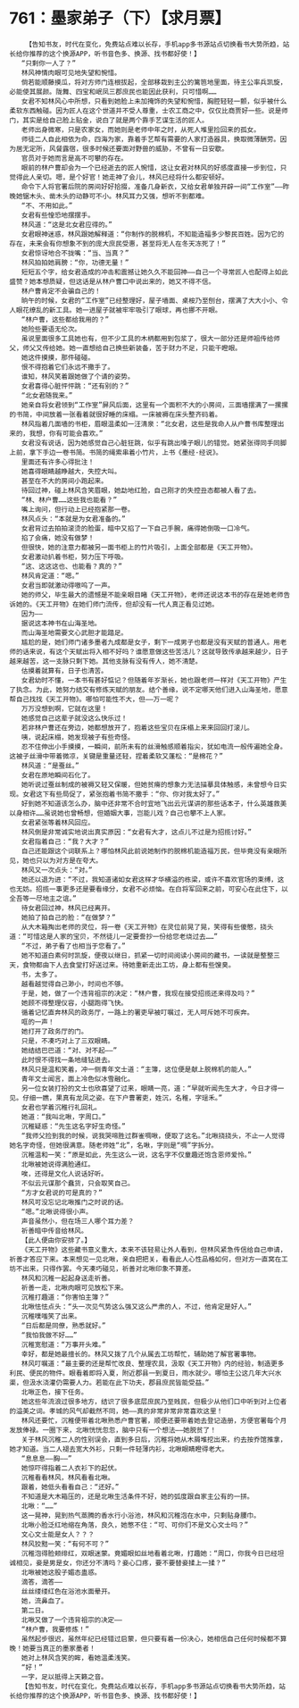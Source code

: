 # 761：墨家弟子（下）【求月票】
        【告知书友，时代在变化，免费站点难以长存，手机app多书源站点切换看书大势所趋，站长给你推荐的这个换源APP，听书音色多、换源、找书都好使！】
       “只剩你一人了？”
       林风神情肉眼可见地失望和惋惜。
       倘若能顺藤摸瓜，将对方师门连根拔起，全部移栽到主公的篱笆地里面，待主公率兵凯旋，必能使其展颜。陇舞、四宝和岷凤三郡庶民也能因此获利，只可惜啊……
       女君不知林风心中所想，只看到她脸上未加掩饰的失望和惋惜，胸腔轻轻一颤，似乎被什么柔软东西触碰。因为匠人在这个世道并不受人尊重，士农工商之中，仅仅比商贾好一些。说是师门，其实是给自己脸上贴金，说白了就是两个靠手艺谋生活的匠人。
       老师出身微寒，只是农家女，而她则是老师中年之时，从死人堆里捡回来的孤女。
       师徒二人自此相依为命，四海为家，靠着手艺帮有需要的人家打造器具，换取微薄酬劳。因为居无定所，风餐露宿，很多时候还要面对野兽的威胁，不曾有一日安歇。
       官员对于她而言是高不可攀的存在。
       眼前的林户曹却会为一个已经逝去的匠人惋惜，这让女君对林风的好感度直接一步到位，只觉得此人亲切。嗯，是个好官！她走神了会儿，林风已经将什么都安顿好。
       命令下人将官署后院的房间好好拾掇，准备几身新衣，又给女君单独开辟一间“工作室”——昨晚她锯木头、凿木头的动静可不小。林风耳力又强，想听不到都难。
       “不、不用如此。”
       女君有些惶恐地摆摆手。
       林风道：“这是北女君应得的。”
       女君眼神迷惑，林风跟她解释道：“你制作的脱棉机，不知能造福多少黎民百姓。因为它的存在，未来会有你想象不到的庞大庶民受惠，甚至将无人在冬天冻死了！”
       女君惊讶地合不拢嘴：“当、当真？”
       林风拍拍她肩膀：“你，功德无量！”
       短短五个字，给女君造成的冲击和震撼让她久久不能回神——自己一个寻常匠人也配得上如此盛赞？她本想质疑，但这话是从林户曹口中说出来的，她又不得不信。
       林户曹肯定不会骗自己的！
       晌午的时候，女君的“工作室”已经整理好，屋子墙面、桌桉乃至刨台，摆满了大大小小、令人眼花缭乱的新工具。她一进屋子就被牢牢吸引了眼球，再也挪不开眼。
       “林户曹，这些都给我用的？”
       她险些要语无伦次。
       虽说里面很多工具她也有，但不少工具的木柄都用到包浆了，很大一部分还是师祖传给师父，师父又传给她。她一直想给自己换些新装备，苦于财力不足，只能干瞪眼。
       她这件摸摸，那件碰碰。
       恨不得抱着它们永远不撒手了。
       谁知，林风笑着跟她做了个请的姿势。
       女君喜得心脏怦怦跳：“还有别的？”
       “北女君随我来。”
       她亲自将女君领到“工作室”屏风后面，这里有一个面积不大的小房间，三面墙摆满了一摞摞的书简，中间放着一张看着就很好睡的床榻。一床被褥在床头整齐码着。
       林风指着几面墙的书柜，眉眼温柔如一汪清泉：“北女君，这些是我命人从户曹书库整理出来的，我想，你有可能会喜欢。”
       女君没有说话，因为她感觉自己心脏狂跳，似乎有跳出嗓子眼儿的错觉。她紧张得同手同脚上前，拿下手边一卷书简。书简的绳索串着小竹片，上书《墨经·经说》。
       里面还有许多心得批注！
       她喜得眼睛越睁越大，失控大叫。
       甚至在不大的房间小跑起来。
       待回过神，碰上林风含笑眉眼，她勐地红脸，自己刚才的失控丑态都被人看了去。
       “林、林户曹……这些我也能看？”
       嘴上询问，但行动上已经抱紧那一卷。
       林风点头：“本就是为女君准备的。”
       女君背过去拍拍滚烫的脸蛋，暗中又掐了一下自己手腕，痛得她倒吸一口冷气。
       掐了会痛，她没有做梦！
       但很快，她的注意力都被另一面书柜上的竹片吸引，上面全部都是《天工开物》。
       女君激动扒着书柜，努力压下呼吸。
       “这、这这这也、也能看？真的？”
       林风肯定道：“嗯。”
       女君当即就激动得嗷呜了一声。
       她的师父，毕生最大的遗憾是不能亲眼目睹《天工开物》，老师还说这本书的存在是她老师告诉她的。《天工开物》在她们师门流传，但却没有一代人真正看见过她。
       因为——
       据说这本神书在山海圣地。
       而山海圣地需要文心武胆才能踏足。
       尴尬的是，她们师门诸多墨者九成都是女子，剩下一成男子也都是没有天赋的普通人。用老师的话来说，有这个天赋出将入相不好吗？谁愿意做这些苦活儿？这就导致传承越来越少，日子越来越苦，这一支脉只剩下她。其他支脉有没有传人，她不清楚。
       估摸着就算有，日子也清苦。
       女君幼时不懂，一本书有甚好惦记？但随着年岁渐长，她也跟老师一样对《天工开物》产生了执念。为此，她努力结交有修炼天赋的朋友。结个善缘，说不定哪天他们进入山海圣地，愿意帮自己找找《天工开物》。哪怕可能性不大，但——万一呢？
       万万没想到啊，它就在这里！
       她感觉自己这辈子就没这么快乐过！
       若非林户曹还在旁边，她都想放开了，抱着这些宝贝在床榻上来来回回打滚儿。
       咦，说起床榻，她发现被子有些奇怪。
       忍不住伸出小手摸摸，一瞬间，前所未有的丝滑触感顺着指尖，犹如电流一般传遍她全身。这被子丝滑中带着微凉，关键是重量还轻，捏着柔软又蓬松：“是棉花？”
       林风道：“是蚕丝。”
       女君在原地瞬间石化了。
       她听说过蚕丝制成的被褥又轻又保暖，但她贫瘠的想象力无法描摹具体触感，未曾想今日实现。女君这下有些局促了，紧张抱着书简不撒手：“你、你对我太好了。”
       好到她不知道该怎么办，脑中还非常不合时宜地飞出云元谋讲的那些话本子，什么英雄救美以身相许……虽说她也曾畅想，但婚姻大事，岂能儿戏？自己也攀不上人家。
       女君紧张等着林风回应。
       林风倒是非常诚实地说出真实原因：“女君有大才，这点儿不过是为招揽讨好。”
       女君指着自己：“我？大才？”
       自己还能跟这个词联系上？哪怕林风此前说她制作的脱棉机能造福万民，但毕竟没有亲眼所见，她也只以为对方是在夸大。
       林风又一次点头：“对。”
       她还以退为进：“不过，我知道诸如女君这样才华横溢的栋梁，或许不喜欢官场的束缚，这也无妨。招揽一事更多还是要看缘分，女君不必烦恼。在白将军回来之前，可安心在此住下，以全吾等一尽地主之谊。”
       待女君回过神，林风已经离开。
       她拍了拍自己的脸：“在做梦？”
       从大木箱掏出老师的灵位，将一卷《天工开物》在灵位前晃了晃，笑得有些傻憨，挠头道：“可惜这是人家的宝贝，不然徒儿一定要誊抄一份给您老烧过去……”
       “不过，弟子看了也相当于您看了。”
       她不知道白素何时凯旋，便夜以继日，抓紧一切时间阅读小房间的藏书，一读就是整整三天，食物都由下人去食堂打好送过来。待她重新走出工坊，身上都有些馊臭。
       书，太多了。
       越看越觉得自己渺小，时间也不够。
       于是，她，做了一个违背祖宗的决定：“林户曹，我现在接受招揽还来得及吗？”
       她顾不得整理仪容，小腿跑得飞快。
       循着记忆直奔林风的政务厅，一路上的署吏早被叮嘱过，无人呵斥她不可疾奔。
       哐的一声！
       她打开了政务厅的门。
       只是，不凑巧对上了三双眼睛。
       她结结巴巴道：“对、对不起——”
       此时恨不得找一条地缝钻进去。
       林风只是温和笑着，冲一侧青年文士道：“主簿，这位便是献上脱棉机的能人。”
       青年文士闻言，面上冷色似冰雪融化。
       另一位女装打扮的文士也欣喜望了过来，眼睛一亮，道：“早就听闻先生大才，今日才得一见。仔细一瞧，果真有龙凤之姿。在下户曹署吏，姓沉，名稚，字瑶禾。”
       女君也学着沉稚行礼回礼。
       她道：“我叫北啾，字周口。”
       沉稚疑惑：“先生这名字好生奇怪。”
       “我师父捡到我的时候，说我哭啼胜过群雀啁啾，便取了这名。”北啾挠挠头，不止一人觉得她名字奇怪，但她很满意。随老师姓“北”，名啾，字则是“啁”字拆分。
       沉稚温和一笑：“原是如此，先生这么一说，这名字不仅童趣还饱含恩师爱怜。”
       北啾被她说得满脸通红。
       唉，还得是文化人说话好听。
       不似云元谋那个蠢货，只会取笑自己。
       “方才女君说的可是真的？”
       林风可没忘记北啾推门之时说的话。
       “嗯。”北啾说得很小声。
       声音虽然小，但在场三人哪个耳力差？
       祈善暗中传音给林风。
       【此人便由你安排了。】
       《天工开物》这些藏书意义重大，本来不该轻易让外人看到，但林风紧急传信给自己申请，祈善才答应下来。本来想见一见北啾，亲自把把关，看看此人心性品格如何，但对方一直窝在工坊不出来，只得作罢。今天凑巧碰见，祈善对北啾印象不算差。
       林风和沉稚一起起身送走祈善。
       祈善一走，北啾肉眼可见放松下来。
       沉稚打趣道：“你害怕主簿？”
       北啾怯怯点头：“头一次见气势这么强又这么严肃的人，不过，他肯定是好人。”
       沉稚噗嗤笑了出来。
       “日后都是同僚，熟悉就好。”
       “我怕我做不好……”
       沉稚宽慰道：“万事开头难。”
       幸好，都是她最擅长的。林风又拨了几个从属去工坊帮忙，辅助她了解官署事物。
       林风叮嘱道：“最主要的还是帮忙改良、整理农具，汲取《天工开物》内的经验，制造更多利民、便民的物件。眼看着即将入夏，附近郡县一到夏日，雨水就少。哪怕主公这几年大兴水渠，但汲水浇灌仍需要人力。若能在此下功夫，郡县庶民皆能受益。”
       北啾正色，接下任务。
       她这些年流浪过很多地方，结识了很多底层庶民乃至贱民，但极少从他们口中听到对上位者的溢美之词。孝城的风气却截然不同，她——真的非常非常非常喜欢这里！
       林风还要忙，沉稚便带着北啾熟悉户曹官署，顺便还要带着她去登记造册，方便官署每个月发放俸禄。一圈下来，北啾恍恍忽忽，脑中只有一个想法——她脱贫了！
       关于林风沉稚二人的性别误会，直到多日后，沉稚将她从木屑堆挖出来，约去按乔馆推拿，她才知道。当二人褪去宽大外衫，只剩一件轻薄内衫，北啾眼睛瞪得老大。
       “息息息——胸——”
       她惊吓得指着二人衣衫下的起伏。
       沉稚看看林风，林风看看北啾。
       跟着，她低头看看自己：“还好。”
       不知道是大木箱压的，还是北啾生活条件不好，她的弧度跟自家主公有的一拼。
       北啾：“……”
       这一晃神，晃到热气蒸腾的香水行小浴池，林风和沉稚泡在水中，只剩贴身腰巾。
       北啾小脸泛红地缩在角落，良久，她憋不住：“可、可你们不是文心文士吗？”
       文心文士能是女人？？？
       林风狡黠一笑：“有何不可？”
       沉稚泡得脸颊绯红，双眼迷蒙。竟媚眼如丝地看着北啾，打趣她：“周口，你我今日已经坦诚相见，妾是男是女，你还分不清吗？妾心口疼，要不要替妾揉上一揉？”
       北啾被她这股子媚态蛊惑。
       滴答，滴答——
       丝丝缕缕红色在浴池水面晕开。
       她，流鼻血了。
       第二日。
       北啾又做了一个违背祖宗的决定——
       “林户曹，我要修炼！”
       虽然起步很迟，虽然年纪已经错过启蒙，但只要有着一份决心，她相信自己任何时候都不算晚！她要当真正的墨家墨者！
       她对上林风含笑的眸，看她温柔浅笑。
       “好！”
       一字，足以抵得上天籁之音。
       【告知书友，时代在变化，免费站点难以长存，手机app多书源站点切换看书大势所趋，站长给你推荐的这个换源APP，听书音色多、换源、找书都好使！】
